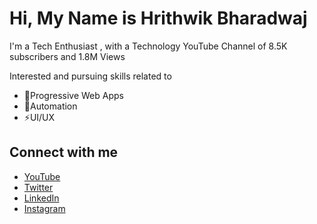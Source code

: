 # Hi, My Name is Hrithwik Bharadwaj


I'm a Tech Enthusiast , with a Technology YouTube Channel of 8.5K subscribers and 1.8M Views

Interested and pursuing skills related to
  - 📲Progressive Web Apps
  - 🤖Automation
  - ⚡UI/UX



## Connect with me
- [YouTube](https://www.youtube.com/HSBTechYt)
- [Twitter](https://www.twitter.com/HSBTechYt)
- [LinkedIn](https://www.linkedin.com/in/hrithwik-bharadwaj-a77810150/)
- [Instagram](https://www.instagram.com/thiru.jpg)
